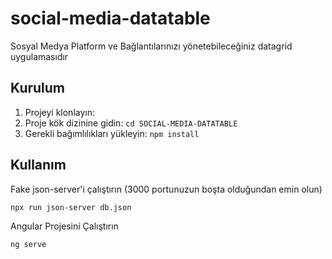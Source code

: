 # social-media-datatable
Sosyal Medya Platform ve Bağlantılarınızı yönetebileceğiniz datagrid uygulamasıdır

## Kurulum

1. Projeyi klonlayın: 
2. Proje kök dizinine gidin: `cd SOCIAL-MEDIA-DATATABLE`
3. Gerekli bağımlılıkları yükleyin: `npm install`

## Kullanım
Fake json-server'i çalıştırın (3000 portunuzun boşta olduğundan emin olun)
```bash
npx run json-server db.json
```
Angular Projesini Çalıştırın
```bash
ng serve


